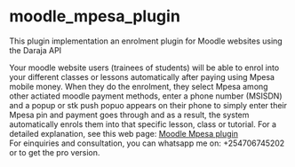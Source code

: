 # moodle_mpesa_plugin
This plugin implementation an enrolment plugin for Moodle websites using the Daraja API

Your moodle website users (trainees of students) will be able to enrol into your different classes or lessons automatically after paying using Mpesa mobile money.
When they do the enrolment, they select Mpesa among other actiated moodle payment methods, enter a phone number (MSISDN) and a popup or stk push popuo appears on their phone to simply enter their Mpesa pin and payment goes through and as a result, the system automatically enrols them into that specific lesson, class or tutorial. 
For a detailed explanation, see this web page: <a href="https://www.paymentprocessor-script.com/how-to-integrate-mpesa-payments-or-enrolments-on-a-moodle-website.html">Moodle Mpesa plugin</a>  
For einquiries and consultation, you can whatsapp me on: +254706745202 or to get the pro version. 
